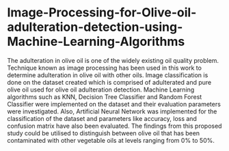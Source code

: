 # Image-Processing-for-Olive-oil-adulteration-detection-using-Machine-Learning-Algorithms
The adulteration in olive oil is one of the widely existing oil quality problem. Technique known as image processing has been used in this work
to determine adulteration in olive oil with other oils. Image classification is done on the dataset created which is comprised of
adulterated and pure olive oil used for olive oil adulteration detection. Machine Learning algorithms such as KNN, Decision Tree Classifier and Random Forest Classifier were implemented on the dataset and their evaluation parameters were investigated. Also,
Artificial Neural Network was implemented for the classification of the dataset and parameters like accuracy, loss and confusion matrix have also been evaluated. The findings from this proposed study could be utilised to distinguish between olive oil that has been
contaminated with other vegetable oils at levels ranging from 0% to 50%.

